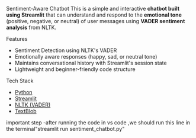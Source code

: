 Sentiment-Aware Chatbot
This is a simple and interactive **chatbot built using Streamlit** that can understand and respond to the **emotional tone** (positive, negative, or neutral) of user messages using **VADER sentiment analysis** from NLTK.


 Features

- Sentiment Detection using NLTK's VADER
- Emotionally aware responses (happy, sad, or neutral tone)
- Maintains conversational history with Streamlit's session state
- Lightweight and beginner-friendly code structure


 Tech Stack

- [Python](https://www.python.org/)
- [Streamlit](https://streamlit.io/)
- [NLTK (VADER)](https://www.nltk.org/)
- [TextBlob](https://textblob.readthedocs.io/en/dev/)

important step
-after running the code in vs code ,we should run this line in the terminal"streamlit run sentiment_chatbot.py"


